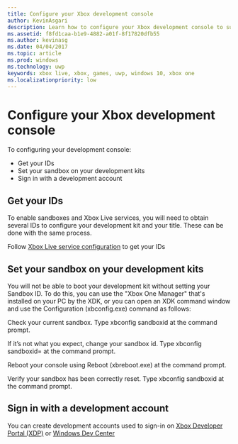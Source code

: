 ```yaml
---
title: Configure your Xbox development console
author: KevinAsgari
description: Learn how to configure your Xbox development console to support Xbox Live development.
ms.assetid: f8fd1caa-b1e9-4882-a01f-8f17820dfb55
ms.author: kevinasg
ms.date: 04/04/2017
ms.topic: article
ms.prod: windows
ms.technology: uwp
keywords: xbox live, xbox, games, uwp, windows 10, xbox one
ms.localizationpriority: low
---
```


# Configure your Xbox development console

To configuring your development console:
- Get your IDs
- Set your sandbox on your development kits
- Sign in with a development account

## Get your IDs
To enable sandboxes and Xbox Live services, you will need to obtain several IDs to configure your development kit and your title. These can be done with the same process.

Follow [Xbox Live service configuration](../xbox-live-service-configuration.md) to get your IDs

## Set your sandbox on your development kits
You will not be able to boot your development kit without setting your Sandbox ID. To do this, you can use the "Xbox One Manager" that's installed on your PC by the XDK, or you can open an XDK command window and use the Configuration (xbconfig.exe) command as follows:

Check your current sandbox. Type xbconfig sandboxid at the command prompt.

If it’s not what you expect, change your sandbox id. Type xbconfig sandboxid=<your sandbox id> at the command prompt.

Reboot your console using Reboot (xbreboot.exe) at the command prompt.

Verify your sandbox has been correctly reset. Type xbconfig sandboxid at the command prompt.

## Sign in with a development account

You can create development accounts used to sign-in on [Xbox Developer Portal (XDP)](https://xdp.xboxlive.com/User/Contact/MyAccess?selectedMenu=devaccounts) or [Windows Dev Center](https://developer.microsoft.com/en-us/windows)
